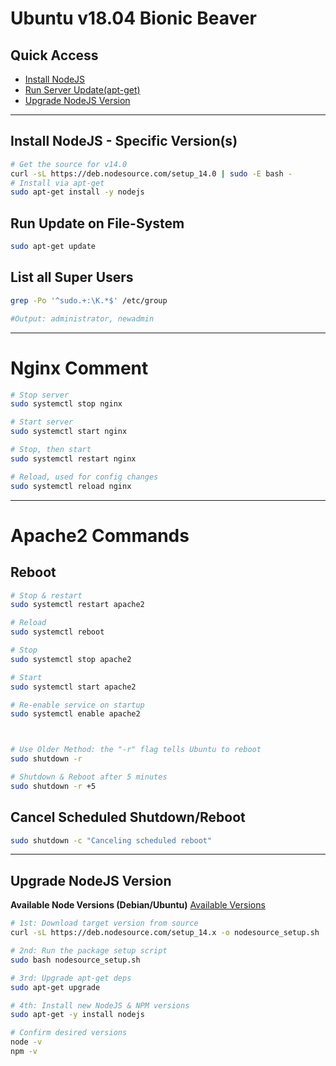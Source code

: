 # Ubuntu v18.04 Bionic Beaver

## Quick Access

- [Install NodeJS](#install-nodejs--specific-versions)
- [Run Server Update(apt-get)](#run-update-on-file--system)
- [Upgrade NodeJS Version](#upgrade-nodejs-version)


---

## Install NodeJS - Specific Version(s)

```bash
# Get the source for v14.0
curl -sL https://deb.nodesource.com/setup_14.0 | sudo -E bash -
# Install via apt-get
sudo apt-get install -y nodejs
```

## Run Update on File-System

```bash
sudo apt-get update
```


## List all Super Users

```bash
grep -Po '^sudo.+:\K.*$' /etc/group

#Output: administrator, newadmin
```


---

# Nginx Comment

```bash
# Stop server
sudo systemctl stop nginx

# Start server
sudo systemctl start nginx

# Stop, then start
sudo systemctl restart nginx

# Reload, used for config changes
sudo systemctl reload nginx

```


---

# Apache2 Commands

## Reboot 
```bash
# Stop & restart
sudo systemctl restart apache2

# Reload
sudo systemctl reboot

# Stop 
sudo systemctl stop apache2

# Start
sudo systemctl start apache2

# Re-enable service on startup
sudo systemctl enable apache2



# Use Older Method: the "-r" flag tells Ubuntu to reboot
sudo shutdown -r

# Shutdown & Reboot after 5 minutes
sudo shutdown -r +5
```

## Cancel Scheduled Shutdown/Reboot

```bash
sudo shutdown -c "Canceling scheduled reboot"
```


---

## Upgrade NodeJS Version

**Available Node Versions (Debian/Ubuntu)**
[Available Versions](https://github.com/nodesource/distributions)

```bash
# 1st: Download target version from source
curl -sL https://deb.nodesource.com/setup_14.x -o nodesource_setup.sh

# 2nd: Run the package setup script
sudo bash nodesource_setup.sh

# 3rd: Upgrade apt-get deps
sudo apt-get upgrade

# 4th: Install new NodeJS & NPM versions
sudo apt-get -y install nodejs

# Confirm desired versions
node -v
npm -v
```















